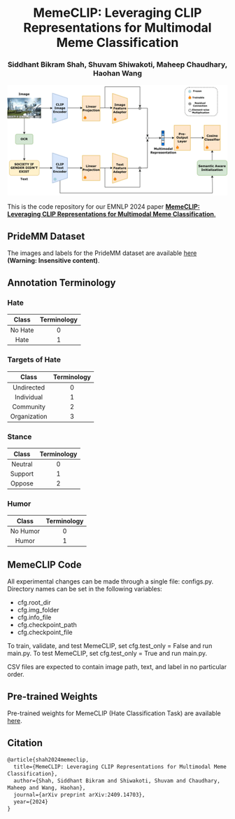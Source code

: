 <h1 font-size:40px align="center">MemeCLIP: Leveraging CLIP Representations for Multimodal Meme Classification</h2>
<h3 font-size:40px align="center">Siddhant Bikram Shah, Shuvam Shiwakoti, Maheep Chaudhary, Haohan Wang</h3>

<p align="center">
  <img src="MemeCLIP.png" />
</p>

This is the code repository for our EMNLP 2024 paper **<a href="https://arxiv.org/abs/2409.14703">MemeCLIP: Leveraging CLIP Representations for Multimodal Meme Classification**.</a>

<!-- **Abstract**: The complexity of text-embedded images presents a formidable challenge in machine learning given the need for multimodal understanding of the multiple aspects of expression conveyed in them. While previous research in multimodal analysis has primarily focused on singular aspects such as hate speech and its subclasses, our study expands the focus to encompass multiple aspects of linguistics: hate, target, stance, and humor detection. We introduce a novel dataset PrideMM comprising text-embedded images associated with the LGBTQ+ Pride movement, thereby addressing a serious gap in existing resources. We conduct extensive experimentation on PrideMM by using unimodal and multimodal baseline methods to establish benchmarks for each task. Additionally, we propose a novel framework MemeCLIP for efficient downstream learning while preserving the knowledge of the pre-trained CLIP model. The results of our experiments show that MemeCLIP achieves superior performance compared to previously proposed frameworks on two real-world datasets. We further compare the performance of MemeCLIP and zero-shot GPT-4 on the hate classification task. Finally, we discuss the shortcomings of our model by qualitatively analyzing misclassified samples. -->

## PrideMM Dataset

The images and labels for the PrideMM dataset are available <a href="https://drive.google.com/file/d/17WozXiXfq44Z6kkWsPPDHRzqIH2daUaQ/view?usp=sharing">here</a> <strong>(Warning: Insensitive content)</strong>.

## Annotation Terminology

### Hate
|  Class | Terminology | 
| :--------: | :--------: | 
| No Hate | 0 | 
| Hate | 1 | 

### Targets of Hate
|  Class | Terminology | 
| :--------: | :--------: | 
| Undirected | 0 | 
| Individual | 1 | 
| Community | 2 | 
| Organization | 3 |

### Stance
|  Class | Terminology | 
| :--------: | :--------: | 
| Neutral | 0 | 
| Support | 1 | 
| Oppose | 2 | 

### Humor
|  Class | Terminology | 
| :--------: | :--------: | 
| No Humor | 0 | 
| Humor | 1 | 

## MemeCLIP Code

All experimental changes can be made through a single file: configs.py. Directory names can be set in the following variables:

+ cfg.root_dir 
+ cfg.img_folder
+ cfg.info_file 
+ cfg.checkpoint_path
+ cfg.checkpoint_file

To train, validate, and test MemeCLIP, set cfg.test_only = False and run main.py.
To test MemeCLIP, set cfg.test_only = True and run main.py.

CSV files are expected to contain image path, text, and label in no particular order.

## Pre-trained Weights

Pre-trained weights for MemeCLIP (Hate Classification Task) are available <a href="https://drive.google.com/file/d/1sUlHw5fSvzPRnMu_K4uzHQY-df3E2pSi/view?usp=sharing">here</a>.

## Citation

```
@article{shah2024memeclip,
  title={MemeCLIP: Leveraging CLIP Representations for Multimodal Meme Classification},
  author={Shah, Siddhant Bikram and Shiwakoti, Shuvam and Chaudhary, Maheep and Wang, Haohan},
  journal={arXiv preprint arXiv:2409.14703},
  year={2024}
}
```
